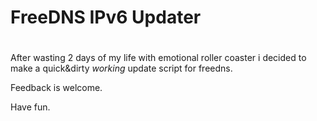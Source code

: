 # FreeDNS IPv6 Updater
#
After wasting 2 days of my life with emotional roller coaster i decided to make a quick&dirty *working* update script for freedns.

Feedback is welcome.


Have fun.

